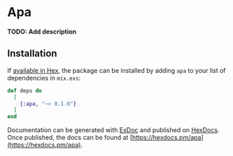 # Apa

**TODO: Add description**

## Installation

If [available in Hex](https://hex.pm/docs/publish), the package can be installed
by adding `apa` to your list of dependencies in `mix.exs`:

```elixir
def deps do
  [
    {:apa, "~> 0.1.0"}
  ]
end
```

Documentation can be generated with [ExDoc](https://github.com/elixir-lang/ex_doc)
and published on [HexDocs](https://hexdocs.pm). Once published, the docs can
be found at [https://hexdocs.pm/apa](https://hexdocs.pm/apa).


